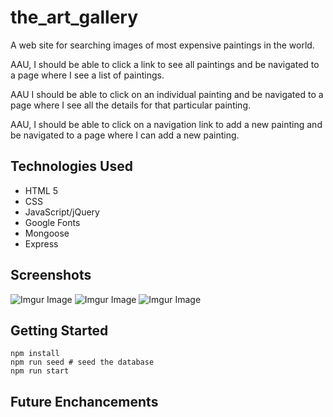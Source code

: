 # the_art_gallery

A web site for searching images of most expensive paintings in the world.

AAU, I should be able to click a link to see all paintings and be navigated to a page where I see a list of paintings.

AAU I should be able to click on an individual painting and be navigated to a page where I see all the details for that particular painting.

AAU, I should be able to click on a navigation link to add a new painting and be navigated to a page where I can add a new painting.

## Technologies Used

- HTML 5
- CSS
- JavaScript/jQuery
- Google Fonts
- Mongoose
- Express

## Screenshots

![Imgur Image](https://imgur.com/XsJ19fd.png)
![Imgur Image](https://imgur.com/a9rM5JO.png)
![Imgur Image](https://imgur.com/IgHQRQy.png)

## Getting Started

```
npm install
npm run seed # seed the database
npm run start
```

## Future Enchancements
